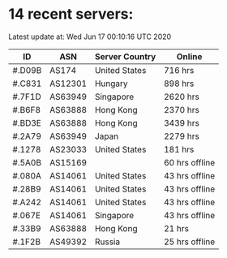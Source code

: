# 14 recent servers:

Latest update at: Wed Jun 17 00:10:16 UTC 2020

| ID | ASN | Server Country | Online |
| -- | --- | -------------- | ------ |
| #.D09B | AS174 | United States | 716 hrs |
| #.C831 | AS12301 | Hungary | 898 hrs |
| #.7F1D | AS63949 | Singapore | 2620 hrs |
| #.B6F8 | AS63888 | Hong Kong | 2370 hrs |
| #.BD3E | AS63888 | Hong Kong | 3439 hrs |
| #.2A79 | AS63949 | Japan | 2279 hrs |
| #.1278 | AS23033 | United States | 181 hrs |
| #.5A0B | AS15169 |  | 60 hrs offline |
| #.080A | AS14061 | United States | 43 hrs offline |
| #.28B9 | AS14061 | United States | 43 hrs offline |
| #.A242 | AS14061 | United States | 43 hrs offline |
| #.067E | AS14061 | Singapore | 43 hrs offline |
| #.33B9 | AS63888 | Hong Kong | 21 hrs |
| #.1F2B | AS49392 | Russia | 25 hrs offline |

